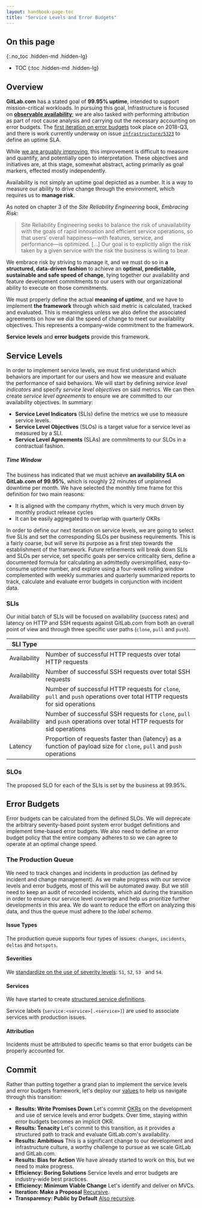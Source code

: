 ```yaml
---
layout: handbook-page-toc
title: "Service Levels and Error Budgets"
---
```


## On this page
{:.no_toc .hidden-md .hidden-lg}

- TOC
{:toc .hidden-md .hidden-lg}
## Overview

**GitLab.com** has a stated goal of **99.95% uptime**, intended to support mission-critical workloads. In pursuing this goal, Infrastructure is focused on [**observable availability**](/handbook/engineering/infrastructure/blueprint/2018-q4/); we are also tasked with performing attribution as part of root cause analysis and carrying out the necessary accounting on error budgets. The [first iteration on error budgets](/handbook/engineering/#error-budgets) took place on 2018-Q3, and there is work currently underway on issue [`infrastructure/5323`](https://gitlab.com/gitlab-com/gl-infra/infrastructure/issues/5323) to define an uptime SLA.

While [we are arguably improving](/blog/2018/10/11/gitlab-com-stability-post-gcp-migration/), this improvement is difficult to measure and quantify, and potentially open to interpretation. These objectives and initiatives are, at this stage, somewhat abstract, acting primarily as goal markers, effected mostly independently. 

Availability is not simply an uptime goal depicted as a number. It is a way to measure our ability to drive change through the environment, which requires us to **manage risk**.

As noted on chapter 3 of the *Site Reliability Engineering* book, *Embracing Risk*:

> Site Reliability Engineering seeks to balance the risk of unavailability with the goals of rapid innovation and efficient service operations, so that users’ overall happiness—with features, service, and performance—is optimized. [...] Our goal is to explicitly align the risk taken by a given service with the risk the business is willing to bear.

We embrace risk by striving to manage it, and we must do so in **a structured, data-driven fashion** to achieve an **optimal, predictable, sustainable and safe speed of change**, tying together our availability and feature development  commitments to our users with our organizational ability to execute on those commitments.

We must properly define the actual **meaning of *uptime***, and we have to implement **the framework** through which said metric is calculated, tracked and evaluated. This is meaningless unless we also define the associated agreements on how we dial the speed of change to meet our availability objectives. This represents a company-wide commitment to the framework.

**Service levels** and **error budgets** provide this framework.

## Service Levels

In order to implement service levels, we must first understand which behaviors are important for our users and how we measure and evaluate the performance of said behaviors. We will start by defining *service level indicators* and specify *service level objectives* on said metrics. We can then create *service level agreements* to ensure we are committed to our availability objectives. In summary:

- **Service Level Indicators** (SLIs) define the metrics we use to measure service levels.
- **Service Level Objectives** (SLOs) is a target value for a service level as measured by a SLI.
- **Service Level Agreements** (SLAs) are commitments to our SLOs in a contractual fashion.

##### Time Window

The business has indicated that we must achieve **an availability SLA on GitLab.com of 99.95%**, which is roughly 22 minutes of unplanned downtime per month. We have selected the monthly time frame for this definition for two main reasons:

- It is aligned with the company rhythm, which is very much driven by monthly product release cycles
- It can be easily aggregated to overlap with quarterly OKRs

In order to define our next iteration on service levels, we are going to select five SLIs and set the corresponding SLOs per business requirements. This is a fairly coarse, but will serve its purpose as a first step towards the establishment of the framework. Future refinements will break down SLIs and SLOs per service, set specific goals per service criticality tiers, define a documented formula for calculating an admittedly oversimplified, easy-to-consume uptime number, and explore using a four-week rolling window complemented with weekly summaries and quarterly summarized reports to track, calculate and evaluate error budgets in conjunction with incident data.

### SLIs

Our initial batch of SLIs will be focused on availability (success rates) and latency on HTTP and SSH requests against GitLab.com from both an overall point of view and through three specific user paths  (`clone`, `pull` and `push`).

| SLI Type     |                                                              |
| ------------ | ------------------------------------------------------------ |
| Availability | Number of successful HTTP requests over total HTTP requests  |
| Availability | Number of successful SSH requests over total SSH requests    |
| Availability | Number of successful HTTP requests for `clone`, `pull` and `push` operations over total HTTP requests for sid operations |
| Availability | Number of successful SSH requests for `clone`, `pull` and `push` operations over total HTTP requests for sid operations |
| Latency      | Proportion of requests faster than {latency} as a function of payload size for `clone`, `pull` and `push` operations |

### SLOs

The proposed SLO for each of the SLIs is set by the business at 99.95%.

## Error Budgets

Error budgets can be calculated from the defined SLOs. We will deprecate the arbitrary severity-based point system error budget definitions and implement time-based error budgets. We also need to define an error budget policy that the entire company adheres to so we can agree to operate at an optimal change speed.

### The Production Queue

We need to track changes and incidents in production (as defined by incident and change management). As we make progress with our service levels and error budgets, most of this will be automated away. But we still need to keep an audit of recorded incidents, which aid during the transition in order to ensure our service level coverage and help us prioritize further developments in this area. We do want to reduce the effort on analyzing this data, and thus the queue must adhere to the *label schema*.

#### Issue Types

The production queue supports four types of issues: `changes`, `incidents`, `deltas` and `hotspots`.

#### Severities

We [standardize on the use of severity levels](https://gitlab.com/gitlab-org/gitlab-ce/blob/master/doc/development/contributing/issue_workflow.md#severity-labels): `S1`, `S2`, `S3 ` and `S4`.

#### Services

We have started to create [structured service definitions](https://gitlab.com/gitlab-com/runbooks/tree/master/services).

Service labels (`service:<service>[.<service>]`) are used to associate services with production issues.

#### Attribution

Incidents must be attributed to specific teams so that error budgets can be properly accounted for.

## Commit

Rather than putting together a grand plan to implement the service levels and error budgets framework, let's deploy our [values](/handbook/values/) to help us navigate through this transition:

* **Results: Write Promises Down** Let's commit [OKRs](/company/okrs/) on the development and use of service levels and error budgets. Over time, staying within error budgets becomes an implicit OKR.
* **Results: Tenacity** Let's commit to this transition, as it provides a structured path to track and evaluate GitLab.com's availability.
* **Results: Ambitious** This is a significant change to our development and infrastructure culture, a worthy challenge to pursue as we scale GitLab and GitLab.com.
* **Results: Bias for Action** We have already started to work on this, but we need to make progress.
* **Efficiency: Boring Solutions** Service levels and error budgets are industry-wide best practices.
* **Efficiency: Minimum Viable Change** Let's identify and deliver on MVCs.
* **Iteration: Make a Proposal** [Recursive](./).
* **Transparency: Public by Default** [Also recursive](./).



